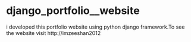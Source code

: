 # django_portfolio__website
i developed this portfolio website using python django framework.To see the website visit http://imzeeshan2012
